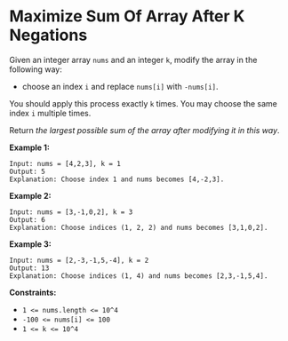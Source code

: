 # Maximize Sum Of Array After K Negations

Given an integer array `nums` and an integer `k`, modify the array in the following way:

- choose an index `i` and replace `nums[i]` with `-nums[i]`.

You should apply this process exactly `k` times. You may choose the same index `i` multiple times.

Return *the largest possible sum of the array after modifying it in this way*.

**Example 1:**

```
Input: nums = [4,2,3], k = 1
Output: 5
Explanation: Choose index 1 and nums becomes [4,-2,3].
```

**Example 2:**

```
Input: nums = [3,-1,0,2], k = 3
Output: 6
Explanation: Choose indices (1, 2, 2) and nums becomes [3,1,0,2].
```

**Example 3:**

```
Input: nums = [2,-3,-1,5,-4], k = 2
Output: 13
Explanation: Choose indices (1, 4) and nums becomes [2,3,-1,5,4].
```

**Constraints:**

- `1 <= nums.length <= 10^4`
- `-100 <= nums[i] <= 100`
- `1 <= k <= 10^4`
